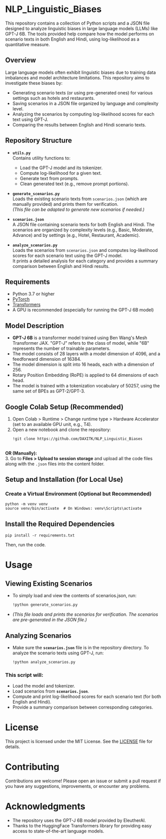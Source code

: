 # NLP_Linguistic_Biases
This repository contains a collection of Python scripts and a JSON file designed to analyze linguistic biases in large language models (LLMs) like GPT-J 6B. The tools provided help compare how the model performs on scenario texts in both English and Hindi, using log-likelihood as a quantitative measure.

## Overview

Large language models often exhibit linguistic biases due to training data imbalances and model architecture limitations. This repository aims to investigate these biases by:

- Generating scenario texts (or using pre-generated ones) for various settings such as hotels and restaurants.
- Saving scenarios in a JSON file organized by language and complexity level.
- Analyzing the scenarios by computing log-likelihood scores for each text using GPT-J.
- Comparing the results between English and Hindi scenario texts.

## Repository Structure

- **`utils.py`**  
  Contains utility functions to:
  - Load the GPT-J model and its tokenizer.
  - Compute log-likelihood for a given text.
  - Generate text from prompts.
  - Clean generated text (e.g., remove prompt portions).

- **`generate_scenarios.py`**  
  Loads the existing scenario texts from `scenarios.json` (which are manually provided) and prints them for verification.  
  *(This file can be adapted to generate new scenarios if needed.)*

- **`scenarios.json`**  
  A JSON file containing scenario texts for both English and Hindi. The scenarios are organized by complexity levels (e.g., Basic, Moderate, Advance) and by settings (e.g., Hotel, Restaurant, Academic).

- **`analyze_scenarios.py`**  
  Loads the scenarios from `scenarios.json` and computes log-likelihood scores for each scenario text using the GPT-J model.  
  It prints a detailed analysis for each category and provides a summary comparison between English and Hindi results.

## Requirements

- Python 3.7 or higher
- [PyTorch](https://pytorch.org/)
- [Transformers](https://github.com/huggingface/transformers)
- A GPU is recommended (especially for running the GPT-J 6B model)

## Model Description

- **GPT-J 6B** is a transformer model trained using Ben Wang's Mesh Transformer JAX. "GPT-J" refers to the class of model, while "6B" represents the number of trainable parameters.
- The model consists of 28 layers with a model dimension of 4096, and a feedforward dimension of 16384.
- The model dimension is split into 16 heads, each with a dimension of 256.
- Rotary Position Embedding (RoPE) is applied to 64 dimensions of each head.
- The model is trained with a tokenization vocabulary of 50257, using the same set of BPEs as GPT-2/GPT-3.

## Google Colab Setup (Recommended)

1. Open Colab > Runtime > Change runtime type > Hardware Accelerator (set to an available GPU unit, e.g., T4).
2. Open a new notebook and clone the repository:
   ```bash
   !git clone https://github.com/DAXITK/NLP_Linguistic_Biases
  
  **OR (Manually):**  
3. Go to **Files > Upload to session storage** and upload all the code files along with the `.json` files into the content folder.


## Setup and Installation (for Local Use)

### Create a Virtual Environment (Optional but Recommended)
        
    python -m venv venv
    source venv/bin/activate  # On Windows: venv\Scripts\activate

## Install the Required Dependencies
    
    pip install -r requirements.txt
   
 Then, run the code.

# Usage
## Viewing Existing Scenarios
- To simply load and view the contents of scenarios.json, run:
  ```bash
  !python generate_scenarios.py
- *(This file loads and prints the scenarios for verification. The scenarios are pre-generated in the JSON file.)*

## Analyzing Scenarios
- Make sure the **`scenarios.json`** file is in the repository directory. To analyze the scenario texts using GPT-J, run:

  ```bash
  !python analyze_scenarios.py

### This script will:

- Load the model and tokenizer.
- Load scenarios from **`scenarios.json`**.
- Compute and print log-likelihood scores for each scenario text (for both English and Hindi).
- Provide a summary comparison between corresponding categories.

# License
This project is licensed under the MIT License. See the [LICENSE](LICENSE) file for details.

# Contributing
Contributions are welcome! Please open an issue or submit a pull request if you have any suggestions, improvements, or encounter any problems.

# Acknowledgments
- The repository uses the GPT-J 6B model provided by EleutherAI.
- Thanks to the HuggingFace Transformers library for providing easy access to state-of-the-art language models.
